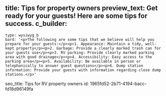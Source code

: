 title: Tips for property owners
preview_text: Get ready for your guests! Here are some tips for success.
c_builder:
  - 
    type: wysiwyg_b
    bard: '<p>The following are some tips that we believe will help you prepare for your guests:</p><p>1. Appearance: Maintain a tidy, well-kept property</p><p>2. Garbage: Provide a clearly marked trash can for your guests use</p><p>3. RV parking: Provide clearly marked parking area with good drainage</p><p>4. Accessibility: Easy access to the parking area</p><p>5. Availability: Be available in person or telephonically to answer guest questions</p><p>6. Dump station information: Provide your guests with information regarding close dump stations.</p>'
seo_title: Tips for RV property owners
id: 1965fd52-2b71-4194-bacc-fd18d96149fa
